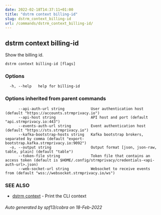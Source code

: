```yaml
---
date: 2022-02-18T14:37:11+01:00
title: "dstrm context billing-id"
slug: dstrm_context_billing-id
url: /commands/dstrm_context_billing-id/
---
```

## dstrm context billing-id

Show the billing id.

```
dstrm context billing-id [flags]
```

### Options

```
  -h, --help   help for billing-id
```

### Options inherited from parent commands

```
      --api-auth-url string            User authentication host (default "https://accounts.strmprivacy.io")
      --api-host string                API host and port (default "api.strmprivacy.io:443")
      --events-auth-url string         Event authentication host (default "https://sts.strmprivacy.io")
      --kafka-bootstrap-hosts string   Kafka bootstrap brokers, separated by comma (default "export-bootstrap.kafka.strmprivacy.io:9092")
  -o, --output string                  Output format [json, json-raw, table, plain] (default "table")
      --token-file string              Token file that contains an access token (default is $HOME/.config/strmprivacy/credentials-<api-auth-url>.json)
      --web-socket-url string          Websocket to receive events from (default "wss://websocket.strmprivacy.io/ws")
```

### SEE ALSO

* [dstrm context](dstrm_context.md)	 - Print the CLI context

###### Auto generated by spf13/cobra on 18-Feb-2022
